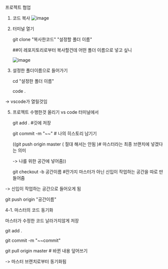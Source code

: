 프로젝트 협업
1. 코드 복사
![image](https://github.com/user-attachments/assets/8f068c24-162e-4c6e-b40b-71134f28f78e)

2. 터미널 열기
   
   git clone "복사한코드" "설정할 폴더 이름"

   ##이 레포지토리로부터 복사할건데 어떤 폴더 이름으로 넣고 싶니 
   
   ![image](https://github.com/user-attachments/assets/29faeb6d-97ba-4208-b333-0210555975d8)

4. 설정한 폴더이름으로 들어가기
   
   cd "설정한 폴더 이름"
   
   code .
   
-> vscode가 열릴것임
   
5. 프로젝트 수행한것 올리기
   vs code 터미널에서 
   
   git add . #깃에 저장
   
   git commit -m "~~" # 나의 히스토리 남기기

   ((git push origin master ( 절대 해서는 안됨 )# 마스터라는 최종 브랜치에 넣겠다는 의미
   
   -> 나를 위한 공간에 넣어줌))
   
   git checkout -b 공간이름 #잔가지 마스터가 아닌 신입이 작업하는 공간을 따로 만들어줌
   
-> 신입이 작업하는 공간으로 들어오게 됨
   
   git push origin "공간이름"

4-1. 마스터의 코드 동기화 

   마스터가 수정한 코드 날라가지않게 저장 
   
   git add .
   
   git commit -m "~~commit"
      
   git pull origin master  # 바뀐 내용 덮어쓰기 
   

   -> 마스터 브랜치로부터 동기화됨 

   
   


   
   
   

